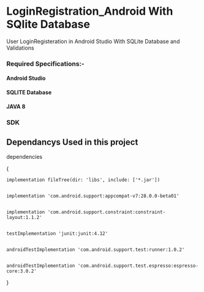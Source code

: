# LoginRegistration_Android With SQlite Database
User LoginRegisteration in Android Studio With SQLite Database and Validations


### Required Specifications:-

#### Android Studio

#### SQLITE Database

#### JAVA 8

### SDK


## Dependancys Used in this project

dependencies

{


    implementation fileTree(dir: 'libs', include: ['*.jar'])
    
    
    implementation 'com.android.support:appcompat-v7:28.0.0-beta01'
    
    
    implementation 'com.android.support.constraint:constraint-layout:1.1.2'
    
    
    testImplementation 'junit:junit:4.12'
    
    
    androidTestImplementation 'com.android.support.test:runner:1.0.2'
    
    
    androidTestImplementation 'com.android.support.test.espresso:espresso-core:3.0.2'
    
    
}
